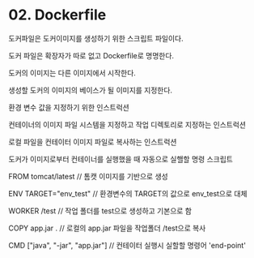 # 02. Dockerfile

<show-structure for="procedure" />

<procedure title="Basic">
<p>도커파일은 도커이미지를 생성하기 위한 스크립트 파일이다.</p>
<p>도커 파일은 확장자가 따로 없고 Dockerfile로 명명한다.</p>
</procedure>

<procedure title="FROM" style="choices">
<p>도커의 이미지는 다른 이미지에서 시작한다.</p>
<p>생성할 도커의 이미지의 베이스가 될 이미지를 지정한다.</p>
</procedure>

<procedure title="ENV" style="choices">
<p>환경 변수 값을 지정하기 위한 인스트럭션</p>
</procedure>

<procedure title="WORKDIR">
<p>컨테이너의 이미지 파일 시스템을 지정하고 작업 디렉토리로 지정하는 인스트럭션</p>
</procedure>

<procedure title="COPY">
<p>로컬 파일을 컨테이터 이미지 파일로 복사하는 인스트럭션</p>
</procedure>

<procedure title="CMD">
<p>도커가 이미지로부터 컨테이너를 실행했을 때 자동으로 실핼할 명령 스크립트</p>
</procedure>

<procedure title="Example">
<code-block lang="docker">
FROM tomcat/latest 
// 톰캣 이미지를 기반으로 생성

ENV TARGET="env_test"
// 환경변수의 TARGET의 값으로 env_test으로 대체

WORKER /test
// 작업 폴더를 test으로 생성하고 기본으로 함

COPY app.jar .
// 로컬의 app.jar 파일을 작업폴더 /test으로 복사

CMD ["java", "-jar", "app.jar"]
// 컨테이터 실행시 실할할 명령어 'end-point'

</code-block>
</procedure>


<procedure title="Build" id="build">
    <step></step>
</procedure>